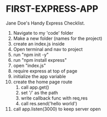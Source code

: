 # FIRST-EXPRESS-APP

Jane Doe's Handy Express Checklist.

1. Navigate to my 'code' folder
2. Make a new folder (names for the project)
3. create an index.js inside
4. Open terminal and nav to project
5. run "npm init -y"
6. run "npm install express"
7. open "index.js"
8. require express at top of page
9. initialize the app variable
10. create the home page route
    1. call app.get()
    2. set '/' as the path
    3. write callback func with req,res
    4. call res.send('hello world')
11. call app.listen(3000) to keep server open